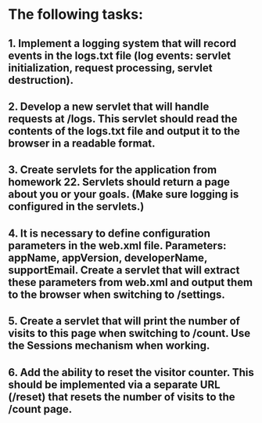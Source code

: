 # The following tasks:
## 1. Implement a logging system that will record events in the logs.txt file (log events: servlet initialization, request processing, servlet destruction).
## 2. Develop a new servlet that will handle requests at /logs. This servlet should read the contents of the logs.txt file and output it to the browser in a readable format.
## 3. Create servlets for the application from homework 22. Servlets should return a page about you or your goals. (Make sure logging is configured in the servlets.)
## 4. It is necessary to define configuration parameters in the web.xml file. Parameters: appName, appVersion, developerName, supportEmail. Create a servlet that will extract these parameters from web.xml and output them to the browser when switching to /settings.
## 5. Create a servlet that will print the number of visits to this page when switching to /count. Use the Sessions mechanism when working.
## 6. Add the ability to reset the visitor counter. This should be implemented via a separate URL (/reset) that resets the number of visits to the /count page.
